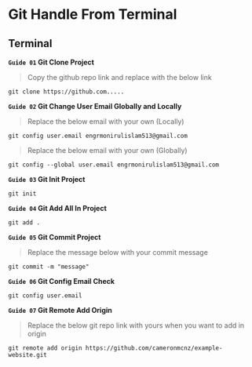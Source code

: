 # Git Handle From Terminal
## Terminal

**` Guide 01 ` Git Clone Project**
>Copy the github repo link and replace with the below link
```
git clone https://github.com.....
```

**` Guide 02 ` Git Change User Email Globally and Locally**
>Replace the below email with your own (Locally)
```
git config user.email engrmonirulislam513@gmail.com
```
>Replace the below email with your own (Globally)
```
git config --global user.email engrmonirulislam513@gmail.com
```

**` Guide 03 ` Git Init Project**
```
git init
```

**` Guide 04 ` Git Add All In Project**
```
git add .
```

**` Guide 05 ` Git Commit Project**
>Replace the message below with your commit message
```
git commit -m "message"
```

**` Guide 06 ` Git Config Email Check**
```
git config user.email
```

**` Guide 07 ` Git Remote Add Origin**
>Replace the below git repo link with yours when you want to add in origin
```
git remote add origin https://github.com/cameronmcnz/example-website.git
```